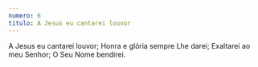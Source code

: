 ```yaml
---
numero: 6
titulo: A Jesus eu cantarei louvor
---
```

A Jesus eu cantarei louvor;
Honra e glória sempre Lhe darei;
Exaltarei ao meu Senhor;
O Seu Nome bendirei.
